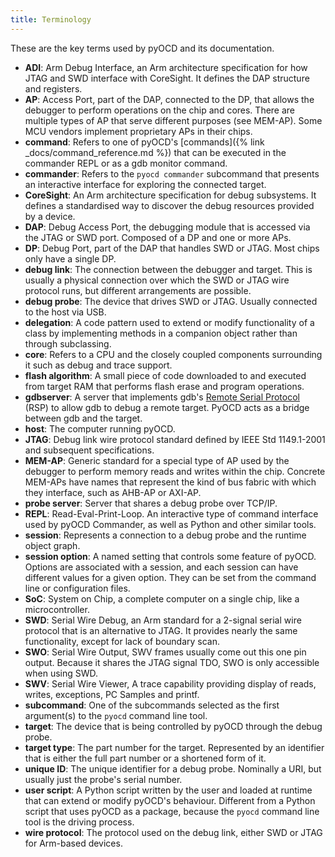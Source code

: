 ```yaml
---
title: Terminology
---
```


These are the key terms used by pyOCD and its documentation.

- **ADI**: Arm Debug Interface, an Arm architecture specification for how JTAG and SWD interface with CoreSight.
    It defines the DAP structure and registers.
- **AP**: Access Port, part of the DAP, connected to the DP, that allows the debugger to perform operations
    on the chip and cores. There are multiple types of AP that serve different purposes (see MEM-AP). Some MCU
    vendors implement proprietary APs in their chips.
- **command**: Refers to one of pyOCD's [commands]({% link _docs/command_reference.md %}) that can be executed in the commander REPL or as a gdb monitor command.
- **commander**: Refers to the `pyocd commander` subcommand that presents an interactive interface for exploring
    the connected target.
- **CoreSight**: An Arm architecture specification for debug subsystems. It defines a standardised way
    to discover the debug resources provided by a device.
- **DAP**: Debug Access Port, the debugging module that is accessed via the JTAG or SWD port. Composed of a
    DP and one or more APs.
- **DP**: Debug Port, part of the DAP that handles SWD or JTAG. Most chips only have a single DP.
- **debug link**: The connection between the debugger and target. This is usually a physical connection over
    which the SWD or JTAG wire protocol runs, but different arrangements are possible.
- **debug probe**: The device that drives SWD or JTAG. Usually connected to the host via USB.
- **delegation**: A code pattern used to extend or modify functionality of a class by implementing
    methods in a companion object rather than through subclassing.
- **core**: Refers to a CPU and the closely coupled components surrounding it such as debug and trace
    support.
- **flash algorithm**: A small piece of code downloaded to and executed from target RAM that
    performs flash erase and program operations.
- **gdbserver**: A server that implements gdb's [Remote Serial Protocol](https://sourceware.org/gdb/onlinedocs/gdb/Remote-Protocol.html#Remote-Protocol) (RSP) to allow gdb to debug a remote
    target. PyOCD acts as a bridge between gdb and the target.
- **host**: The computer running pyOCD.
- **JTAG**: Debug link wire protocol standard defined by IEEE Std 1149.1-2001 and subsequent specifications.
- **MEM-AP**: Generic standard for a special type of AP used by the debugger to perform memory reads and
    writes within the chip. Concrete MEM-APs have names that represent the kind of bus fabric with which they
    interface, such as AHB-AP or AXI-AP.
- **probe server**: Server that shares a debug probe over TCP/IP.
- **REPL**: Read-Eval-Print-Loop. An interactive type of command interface used by pyOCD Commander, as well as
    Python and other similar tools.
- **session**: Represents a connection to a debug probe and the runtime object graph.
- **session option**: A named setting that controls some feature of pyOCD. Options are associated with
    a session, and each session can have different values for a given option. They can be set from the
    command line or configuration files.
- **SoC**: System on Chip, a complete computer on a single chip, like a microcontroller.
- **SWD**: Serial Wire Debug, an Arm standard for a 2-signal serial wire protocol that is an alternative to
    JTAG. It provides nearly the same functionality, except for lack of boundary scan.
- **SWO**: Serial Wire Output, SWV frames usually come out this one pin output. Because it shares the JTAG
    signal TDO, SWO is only accessible when using SWD.
- **SWV**: Serial Wire Viewer, A trace capability providing display of reads, writes, exceptions, PC Samples
    and printf.
- **subcommand**: One of the subcommands selected as the first argument(s) to the `pyocd` command line tool.
- **target**: The device that is being controlled by pyOCD through the debug probe.
- **target type**: The part number for the target. Represented by an identifier that is either
    the full part number or a shortened form of it.
- **unique ID**: The unique identifier for a debug probe. Nominally a URI, but usually just the probe's
    serial number.
- **user script**: A Python script written by the user and loaded at runtime that can extend or
    modify pyOCD's behaviour. Different from a Python script that uses pyOCD as a package, because the
    `pyocd` command line tool is the driving process.
- **wire protocol**: The protocol used on the debug link, either SWD or JTAG for Arm-based devices.

